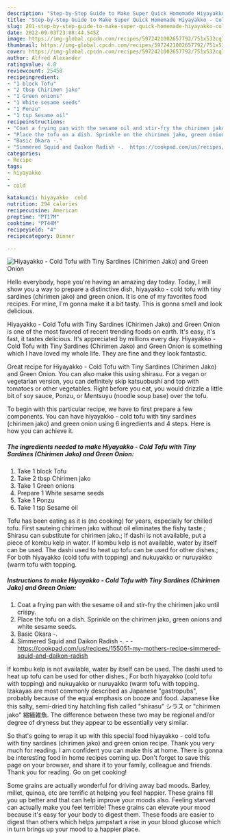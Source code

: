 ```yaml
---
description: "Step-by-Step Guide to Make Super Quick Homemade Hiyayakko - Cold Tofu with Tiny Sardines (Chirimen Jako) and Green Onion"
title: "Step-by-Step Guide to Make Super Quick Homemade Hiyayakko - Cold Tofu with Tiny Sardines (Chirimen Jako) and Green Onion"
slug: 201-step-by-step-guide-to-make-super-quick-homemade-hiyayakko-cold-tofu-with-tiny-sardines-chirimen-jako-and-green-onion
date: 2022-09-03T23:08:44.545Z
image: https://img-global.cpcdn.com/recipes/5972421002657792/751x532cq70/hiyayakko-cold-tofu-with-tiny-sardines-chirimen-jako-and-green-onion-recipe-main-photo.jpg
thumbnail: https://img-global.cpcdn.com/recipes/5972421002657792/751x532cq70/hiyayakko-cold-tofu-with-tiny-sardines-chirimen-jako-and-green-onion-recipe-main-photo.jpg
cover: https://img-global.cpcdn.com/recipes/5972421002657792/751x532cq70/hiyayakko-cold-tofu-with-tiny-sardines-chirimen-jako-and-green-onion-recipe-main-photo.jpg
author: Alfred Alexander
ratingvalue: 4.8
reviewcount: 25458
recipeingredient:
- "1 block Tofu"
- "2 tbsp Chirimen jako"
- "1 Green onions"
- "1 White sesame seeds"
- "1 Ponzu"
- "1 tsp Sesame oil"
recipeinstructions:
- "Coat a frying pan with the sesame oil and stir-fry the chirimen jako until crispy."
- "Place the tofu on a dish. Sprinkle on the chirimen jako, green onions and white sesame seeds."
- "Basic Okara -."
- "Simmered Squid and Daikon Radish -.  https://cookpad.com/us/recipes/155051-my-mothers-recipe-simmered-squid-and-daikon-radish"
categories:
- Recipe
tags:
- hiyayakko
- 
- cold

katakunci: hiyayakko  cold 
nutrition: 294 calories
recipecuisine: American
preptime: "PT17M"
cooktime: "PT44M"
recipeyield: "4"
recipecategory: Dinner

---
```



![Hiyayakko - Cold Tofu with Tiny Sardines (Chirimen Jako) and Green Onion](https://img-global.cpcdn.com/recipes/5972421002657792/751x532cq70/hiyayakko-cold-tofu-with-tiny-sardines-chirimen-jako-and-green-onion-recipe-main-photo.jpg)

Hello everybody, hope you're having an amazing day today. Today, I will show you a way to prepare a distinctive dish, hiyayakko - cold tofu with tiny sardines (chirimen jako) and green onion. It is one of my favorites food recipes. For mine, I'm gonna make it a bit tasty. This is gonna smell and look delicious.

Hiyayakko - Cold Tofu with Tiny Sardines (Chirimen Jako) and Green Onion is one of the most favored of recent trending foods on earth. It's easy, it's fast, it tastes delicious. It's appreciated by millions every day. Hiyayakko - Cold Tofu with Tiny Sardines (Chirimen Jako) and Green Onion is something which I have loved my whole life. They are fine and they look fantastic.

Great recipe for Hiyayakko - Cold Tofu with Tiny Sardines (Chirimen Jako) and Green Onion. You can also make this using shirasu. For a vegan or vegetarian version, you can definitely skip katsuobushi and top with tomatoes or other vegetables. Right before you eat, you would drizzle a little bit of soy sauce, Ponzu, or Mentsuyu (noodle soup base) over the tofu.


To begin with this particular recipe, we have to first prepare a few components. You can have hiyayakko - cold tofu with tiny sardines (chirimen jako) and green onion using 6 ingredients and 4 steps. Here is how you can achieve it.

<!--inarticleads1-->

##### The ingredients needed to make Hiyayakko - Cold Tofu with Tiny Sardines (Chirimen Jako) and Green Onion:

1. Take 1 block Tofu
1. Take 2 tbsp Chirimen jako
1. Take 1 Green onions
1. Prepare 1 White sesame seeds
1. Take 1 Ponzu
1. Take 1 tsp Sesame oil


Tofu has been eating as it is (no cooking) for years, especially for chilled tofu. First sauteing chirimen jako without oil eliminates the fishy taste.; Shirasu can substitute for chirimen jako.; If dashi is not available, put a piece of kombu kelp in water. If kombu kelp is not available, water by itself can be used. The dashi used to heat up tofu can be used for other dishes.; For both hiyayakko (cold tofu with topping) and nukuyakko or nuruyakko (warm tofu with topping. 

<!--inarticleads2-->

##### Instructions to make Hiyayakko - Cold Tofu with Tiny Sardines (Chirimen Jako) and Green Onion:

1. Coat a frying pan with the sesame oil and stir-fry the chirimen jako until crispy.
1. Place the tofu on a dish. Sprinkle on the chirimen jako, green onions and white sesame seeds.
1. Basic Okara -.
1. Simmered Squid and Daikon Radish -. -  - https://cookpad.com/us/recipes/155051-my-mothers-recipe-simmered-squid-and-daikon-radish


If kombu kelp is not available, water by itself can be used. The dashi used to heat up tofu can be used for other dishes.; For both hiyayakko (cold tofu with topping) and nukuyakko or nuruyakko (warm tofu with topping. Izakayas are most commonly described as Japanese &#34;gastropubs&#34;, probably because of the equal emphasis on booze and food. Japanese like this salty, semi-dried tiny hatchling fish called &#34;shirasu&#34; シラス or &#34;chirimen jako&#34; 縮緬雑魚. The difference between these two may be regional and/or degree of dryness but they appear to be essentially very similar. 

So that's going to wrap it up with this special food hiyayakko - cold tofu with tiny sardines (chirimen jako) and green onion recipe. Thank you very much for reading. I am confident you can make this at home. There is gonna be interesting food in home recipes coming up. Don't forget to save this page on your browser, and share it to your family, colleague and friends. Thank you for reading. Go on get cooking!

Some grains are actually wonderful for driving away bad moods. Barley, millet, quinoa, etc are terrific at helping you feel happier. These grains fill you up better and that can help improve your moods also. Feeling starved can actually make you feel terrible! These grains can elevate your mood because it's easy for your body to digest them. These foods are easier to digest than others which helps jumpstart a rise in your blood glucose which in turn brings up your mood to a happier place.
